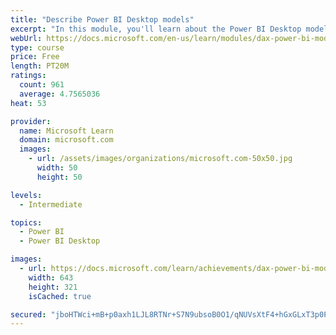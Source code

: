 ```yaml
---
title: "Describe Power BI Desktop models"
excerpt: "In this module, you'll learn about the Power BI Desktop model structure, star schema design basics, analytics queries, and report visual configuration. This module provides a strong foundation on which you can learn to optimize model designs and add model calculations."
webUrl: https://docs.microsoft.com/en-us/learn/modules/dax-power-bi-models/
type: course
price: Free
length: PT20M
ratings:
  count: 961
  average: 4.7565036
heat: 53

provider:
  name: Microsoft Learn
  domain: microsoft.com
  images:
    - url: /assets/images/organizations/microsoft.com-50x50.jpg
      width: 50
      height: 50

levels:
  - Intermediate

topics:
  - Power BI
  - Power BI Desktop

images:
  - url: https://docs.microsoft.com/learn/achievements/dax-power-bi-models-social.png
    width: 643
    height: 321
    isCached: true

secured: "jboHTWci+mB+p0axh1LJL8RTNr+S7N9ubsoB0O1/qNUVsXtF4+hGxGLxT3p0PZqHhxINtDYgiqReHvHheyY/j9v/0oP6ROp1FSfPWENjTSba1anixi97qg9yVpnO/Flg0WtS9LDzjOLvjPqV9Y1uKpuFVpNbTD9sMLh2/0hbeLCmnlNuj4VaAQPBl9tB0Kxuv8dJapugmZN5QNuIqLfihDFia/fdbLwLa8sc6SWGBQnKrzZn238pJ9Ap8wjyR8TIJvGNzycY27BohYr/gjw1t0uarA4RtYyINrIiJVJH/wxIPBVoYAJgj9Bk7GlSdx7cF2+znepzOCr1Og5rxULFl20VawOKfzqogvH+kmwY3n7muizbZEGeeKqxqNnDjCfJh+MgUH8dsv4ejBcatiZzBQaTnxAC6IV5Gre4udgB6Bo=;ArLfOGPVCc3FVCJBWTY2ZQ=="
---
```


